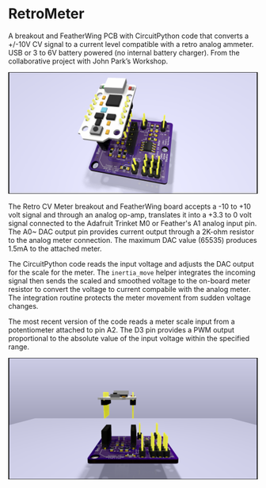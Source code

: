 # RetroMeter
A breakout and FeatherWing PCB with CircuitPython code that converts a +/-10V CV signal to a current level compatible with a retro analog ammeter. USB or 3 to 6V battery powered (no internal battery charger). From the collaborative project with John Park’s Workshop.

![Retro CV Meter and Trinket M0 Rendering](https://github.com/CedarGroveStudios/RetroMeter/blob/master/photos/retro%20meter%20v02.png)

The Retro CV Meter breakout and FeatherWing board accepts a -10 to +10 volt signal and through an analog op-amp, translates it into a +3.3 to 0 volt signal connected to the Adafruit Trinket M0 or Feather's A1 analog input pin. The A0~ DAC output pin provides current output through a 2K-ohm resistor to the analog meter connection. The maximum DAC value (65535) produces 1.5mA to the attached meter.

The CircuitPython code reads the input voltage and adjusts the DAC output for the scale for the meter. The ``inertia_move`` helper integrates the incoming signal then sends the scaled and smoothed voltage to the on-board meter resistor to convert the voltage to current compabile with the analog meter. The integration routine protects the meter movement from sudden voltage changes.

The most recent version of the code reads a meter scale input from a potentiometer attached to pin A2. The D3 pin provides a PWM output proportional to the absolute value of the input voltage within the specified range.

![Retro CV Meter and Trinket M0 Glamour Rendering](https://github.com/CedarGroveStudios/RetroMeter/blob/master/photos/retro%20meter%20v02%20glamour.png)
